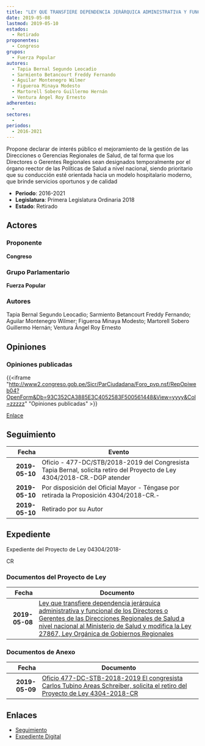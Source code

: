 ```yaml
---
title: "LEY QUE TRANSFIERE DEPENDENCIA JERÁRQUICA ADMINISTRATIVA Y FUNCIONAL DE LOS DIRECTORES O GERENTES DE LAS DIRECCIONES REGIONALES DE SALUD A NIVEL NACIONAL AL MINISTERIO DE SALUD Y MODIFICA LA LEY 27867, LEY ORGÁNICA DE GOBIERNOS REGIONALES"
date: 2019-05-08
lastmod: 2019-05-10
estados: 
  - Retirado
proponentes: 
  - Congreso
grupos: 
  - Fuerza Popular
autores: 
  - Tapia Bernal Segundo Leocadio
  - Sarmiento Betancourt Freddy Fernando
  - Aguilar Montenegro Wilmer
  - Figueroa Minaya Modesto
  - Martorell Sobero Guillermo Hernán
  - Ventura Ángel Roy Ernesto
adherentes: 
  - 
sectores: 
  - 
periodos: 
  - 2016-2021
---
```


Propone declarar de interés público el mejoramiento de la gestión de las Direcciones o Gerencias Regionales de Salud, de tal forma que los Directores o Gerentes Regionales sean designados temporalmente por el órgano reector de las Políticas de Salud a nivel nacional, siendo prioritario que su conducción esté orientada hacia un modelo hospitalario moderno, que brinde servicios oportunos y de calidad

- **Periodo**: 2016-2021
- **Legislatura**: Primera Legislatura Ordinaria 2018
- **Estado**: Retirado

## Actores

### Proponente

**Congreso**

### Grupo Parlamentario

**Fuerza Popular**

### Autores

Tapia Bernal Segundo Leocadio; Sarmiento Betancourt Freddy Fernando; Aguilar Montenegro Wilmer; Figueroa Minaya Modesto; Martorell Sobero Guillermo Hernán; Ventura Ángel Roy Ernesto


## Opiniones

### Opiniones publicadas

{{<iframe "http://www2.congreso.gob.pe/Sicr/ParCiudadana/Foro_pvp.nsf/RepOpiweb04?OpenForm&Db=93C352CA3885E3C4052583F500561448&View=yyyy&Col=zzzzz" "Opiniones publicadas" >}}

[Enlace](http://www2.congreso.gob.pe/Sicr/ParCiudadana/Foro_pvp.nsf/RepOpiweb04?OpenForm&Db=93C352CA3885E3C4052583F500561448&View=yyyy&Col=zzzzz)

## Seguimiento

| Fecha | Evento |
|------:|--------|
| **2019-05-10** | Oficio - 477-DC/STB/2018-2019 del Congresista Tapia Bernal, solicita retiro del Proyecto de Ley 4304/2018-CR.-DGP atender|
| **2019-05-10** | Por disposición del Oficial Mayor - Téngase por retirada la Proposición 4304/2018-CR.-|
| **2019-05-10** | Retirado por su Autor|


## Expediente

Expediente del Proyecto de Ley 04304/2018-

CR


### Documentos del Proyecto de Ley

| Fecha | Documento |
|------:|--------|
| **2019-05-08** | [Ley que transfiere dependencia jerárquica administrativa y funcional de los Directores o Gerentes de las Direcciones Regionales de Salud a nivel nacional al Ministerio de Salud y modifica la Ley 27867, Ley Orgánica de Gobiernos Regionales](http://www.leyes.congreso.gob.pe/Documentos/2016_2021/Proyectos_de_Ley_y_de_Resoluciones_Legislativas/PL0430420190508.pdf) |

### Documentos de Anexo

| Fecha | Documento |
|------:|--------|
| **2019-05-09** | [Oficio 477-DC-STB-2018-2019 El congresista Carlos Tubino Areas Schreiber, solicita el retiro del Proyecto de Ley 4304-2018-CR](http://www.leyes.congreso.gob.pe/Documentos/2016_2021/Retiro_de_Proyecto/OFICIO-477-DC-STB-2018-2019.pdf) |

## Enlaces 

- [Seguimiento](http://www2.congreso.gob.pe/Sicr/TraDocEstProc/CLProLey2016.nsf/f7fff46988ca05b1052578e100829cc7/0ac4db4ad3b1173c052583f500046507?OpenDocument)
- [Expediente Digital](http://www2.congreso.gob.pe/Sicr/TraDocEstProc/CLProLey2016.nsf/f7fff46988ca05b1052578e100829cc7/0ac4db4ad3b1173c052583f500046507?OpenDocument&Click=05257FB7005EB655.eb71d0cf91d8294e05256cdf006b5706/$Body/0.1C6C)
